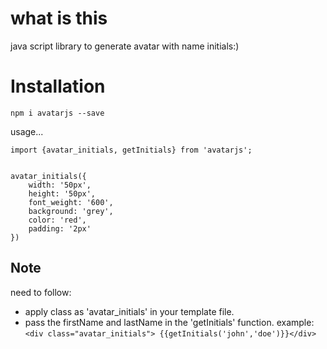# what is this

java script library to generate avatar with name initials:)

# Installation

`npm i avatarjs --save`

usage...

```
import {avatar_initials, getInitials} from 'avatarjs';


avatar_initials({
    width: '50px',
    height: '50px',
    font_weight: '600',
    background: 'grey',
    color: 'red',
    padding: '2px'
})

```

## Note

need to follow:

* apply class as 'avatar_initials' in your template file.
* pass the firstName and lastName in the 'getInitials' function.
    example: 
        ```<div class="avatar_initials"> {{getInitials('john','doe')}}</div>```


